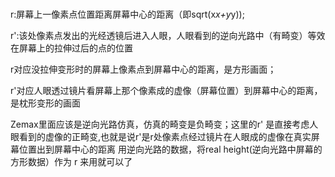 # 
r:屏幕上一像素点位置距离屏幕中心的距离（即sqrt(x*x+y*y));  

r':该处像素点发出的光经透镜后进入人眼，人眼看到的逆向光路中（有畸变）等效在屏幕上的拉伸过后的点的位置

r对应没拉伸变形时的屏幕上像素点到屏幕中心的距离，是方形画面；

r'对应人眼透过镜片看屏幕上那个像素成的虚像（屏幕位置）到屏幕中心的距离，是枕形变形的画面

Zemax里面应该是逆向光路仿真，仿真的畸变是负畸变；这里的r' 是直接考虑人眼看到的虚像的正畸变,也就是说r'是r处像素点经过镜片在人眼成的虚像在真实屏幕位置出到屏幕中心的距离
用逆向光路的数据，将real height(逆向光路中屏幕的方形数据）作为 r 来用就可以了
